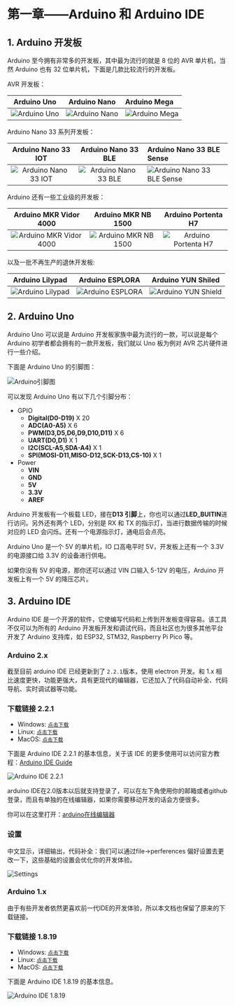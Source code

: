 # 第一章——Arduino 和 Arduino IDE

## 1. Arduino 开发板

Arduino 至今拥有非常多的开发板，其中最为流行的就是 8 位的 AVR 单片机，当然 Arduino 也有 32 位单片机，下面是几款比较流行的开发板。

AVR 开发板：

|          Arduino Uno           |          Arduino Nano           | Arduino Mega                    |
| :----------------------------: | :-----------------------------: | :------------------------------ |
| ![Arduino Uno](Images/1-1.png) | ![Arduino Nano](Images/1-2.png) | ![Arduino Mega](Images/1-3.png) |

Arduino Nano 33 系列开发板：

|          Arduino Nano 33 IOT           |          Arduino Nano 33 BLE           | Arduino Nano 33 BLE Sense                    |
| :------------------------------------: | :------------------------------------: | :------------------------------------------- |
| ![Arduino Nano 33 IOT](Images/1-4.png) | ![Arduino Nano 33 BLE](Images/1-5.png) | ![Arduino Nano 33 BLE Sense](Images/1-6.png) |

Arduino 还有一些工业级的开发板：

|           Arduino MKR Vidor 4000           |           Arduino MKR NB 1500           |           Arduino Portenta H7           |
| :----------------------------------------: | :-------------------------------------: | :-------------------------------------: |
| ![Arduino MKR Vidor 4000](Images/1-11.png) | ![Arduino MKR NB 1500](Images/1-12.png) | ![Arduino Portenta H7](Images/1-13.png) |

以及一批不再生产的退休开发板:

|          Arduino Lilypad           |          Arduino ESPLORA           |           Arduino YUN Shiled           |
| :--------------------------------: | :--------------------------------: | :------------------------------------: |
| ![Arduino Lilypad](Images/1-7.png) | ![Arduino ESPLORA](Images/1-8.png) | ![Arduino YUN Shield](Images/1-14.png) |

## 2. Arduino Uno

Arduino Uno 可以说是 Arduino 开发板家族中最为流行的一款，可以说是每个 Arduino 初学者都会拥有的一款开发板，我们就以 Uno 板为例对 AVR 芯片硬件进行一些介绍。

下面是 Arduino Uno 的引脚图：

![Arduino引脚图](Images/1-9.png)

可以发现 Arduino Uno 有以下几个引脚分布：

- GPIO
  - **Digital(D0-D19)** X 20
  - **ADC(A0-A5)** X 6
  - **PWM(D3,D5,D6,D9,D10,D11)** X 6
  - **UART(D0,D1)** X 1
  - **I2C(SCL-A5,SDA-A4)** X 1
  - **SPI(MOSI-D11,MISO-D12,SCK-D13,CS-10)** X 1
- Power
  - **VIN**
  - **GND**
  - **5V**
  - **3.3V**
  - **AREF**

Arduino 开发板有一个板载 LED，接在**D13 引脚**上，你也可以通过**LED_BUITIN**进行访问。另外还有两个 LED，分别是 RX 和 TX 的指示灯，当进行数据传输的时候对应的 LED 会闪烁。还有一个电源指示灯，通电后会点亮。

Arduino Uno 是一个 5V 的单片机，IO 口高电平时 5V，开发板上还有一个 3.3V 的电源接口给 3.3V 的设备进行供电。

如果你没有 5V 的电源，那你还可以通过 VIN 口输入 5-12V 的电压，Arduino 开发板上有一个 5V 的降压芯片。

## 3. Arduino IDE

Arduino IDE 是一个开源的软件，它使编写代码和上传到开发板变得容易。该工具不仅可以为所有的 Arduino 开发板开发和调试代码，而且社区也为很多其他平台开发了 Arduino 支持库，如 ESP32, STM32, Raspberry Pi Pico 等。

### Arduino 2.x

截至目前 arduino IDE 已经更新到了 `2.2.1`版本，使用 electron 开发。和 1.x 相比速度更快，功能更强大，具有更现代的编辑器，它还加入了代码自动补全、代码导航、实时调试器等功能。

### 下载链接 2.2.1

- Windows: [`点击下载`](https://downloads.arduino.cc/arduino-ide/arduino-ide_2.2.1_Windows_64bit.exe)
- Linux: [`点击下载`](https://downloads.arduino.cc/arduino-ide/arduino-ide_2.2.1_Linux_64bit.AppImage)
- MacOS: [`点击下载`](https://downloads.arduino.cc/arduino-ide/arduino-ide_2.2.1_macOS_64bit.dmg)

下面是 Arduino IDE 2.2.1 的基本信息，关于该 IDE 的更多使用可以访问官方教程：[Arduino IDE Guide](https://www.arduino.cc/en/Guide)

![Arduino IDE 2.2.1](./Images/1-15.png)

arduino IDE在2.0版本以后就支持登录了，可以在左下角使用你的邮箱或者github登录，而且有单独的在线编辑器，如果你需要移动开发的话会方便很多。

你可以在这里打开：[arduino在线编辑器](https://create.arduino.cc/editor)

### 设置

中文显示，详细输出，代码补全：我们可以通过file->perferences 偏好设置去更改一下，这些基础的设置会优化你的开发体验。

![Settings](./Images/1-16.png)

### Arduino 1.x

由于有些开发者依然更喜欢前一代IDE的开发体验，所以本文档也保留了原来的下载链接。

### 下载链接 1.8.19

- Windows: [`点击下载`](https://downloads.arduino.cc/arduino-1.8.19-windows.exe)
- Linux: [`点击下载`](https://downloads.arduino.cc/arduino-1.8.19-linux64.tar.xz)
- MacOS: [`点击下载`](https://downloads.arduino.cc/arduino-1.8.19-macosx.zip)

下面是 Arduino IDE 1.8.19 的基本信息。

![Arduino IDE 1.8.19](Images/1-10.png)
